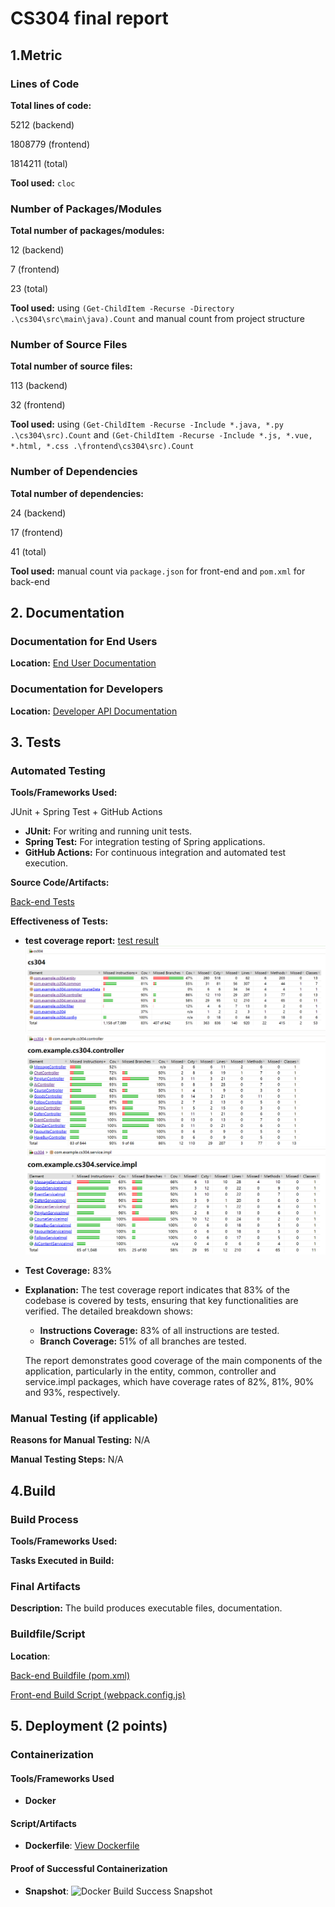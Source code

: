 # CS304 final report
## 1.Metric
### Lines of Code
**Total lines of code:**

5212 (backend)

1808779 (frontend)

1814211 (total)

**Tool used:**
`cloc`
### Number of Packages/Modules
**Total number of packages/modules:**

12 (backend)

7 (frontend)

23 (total)

**Tool used:**
using `(Get-ChildItem -Recurse -Directory .\cs304\src\main\java).Count` and manual count from project structure
### Number of Source Files
**Total number of source files:**

113 (backend)

32 (frontend)

**Tool used:**
using `(Get-ChildItem -Recurse -Include *.java, *.py .\cs304\src).Count` and `(Get-ChildItem -Recurse -Include *.js, *.vue, *.html, *.css .\frontend\cs304\src).Count`
### Number of Dependencies
**Total number of dependencies:**

24 (backend)

17 (frontend)

41 (total)

**Tool used:**
manual count via `package.json` for front-end and `pom.xml` for back-end
## 2. Documentation
### Documentation for End Users

**Location:** [End User Documentation](https://github.com//sustech-cs304/team-project-24spring-22/blob/master/README.md)
### Documentation for Developers

**Location:** [Developer API Documentation](http://120.77.79.53:8090/swagger-ui/index.html)
## 3. Tests
### Automated Testing
**Tools/Frameworks Used:**

JUnit + Spring Test + GitHub Actions
- **JUnit:** For writing and running unit tests.
- **Spring Test:** For integration testing of Spring applications.
- **GitHub Actions:** For continuous integration and automated test execution.

**Source Code/Artifacts:**

[Back-end Tests](https://github.com/sustech-cs304/team-project-24spring-22/tree/master/cs304/src/test/java/com/example/cs304)

**Effectiveness of Tests:**

- **test coverage report:** 
[test result]()
![](./snapshots/img_1.png)
![](./snapshots/img_2.png)
![](./snapshots/img_3.png)
- **Test Coverage:** 83%
- **Explanation:** The test coverage report indicates that 83% of the codebase is covered by tests, ensuring that key functionalities are verified. The detailed breakdown shows:
    - **Instructions Coverage:** 83% of all instructions are tested.
    - **Branch Coverage:** 51% of all branches are tested.
  
    The report demonstrates good coverage of the main components of the application, particularly in the entity, common, controller and service.impl packages, which have coverage rates of 82%, 81%, 90% and 93%, respectively. 
### Manual Testing (if applicable)
**Reasons for Manual Testing:** N/A 

**Manual Testing Steps:** N/A

## 4.Build
### Build Process

**Tools/Frameworks Used:**

**Tasks Executed in Build:**

### Final Artifacts

**Description:** The build produces executable files, documentation.

### Buildfile/Script

**Location**:

[Back-end Buildfile (pom.xml)]()

[Front-end Build Script (webpack.config.js)]()

## 5. Deployment (2 points)

### Containerization

#### Tools/Frameworks Used
- **Docker**

#### Script/Artifacts
- **Dockerfile**: [View Dockerfile](https://github.com/your-repo/Dockerfile)

#### Proof of Successful Containerization
- **Snapshot**:
  ![Docker Build Success Snapshot](https://your-snapshot-url/docker-build-success.png)
